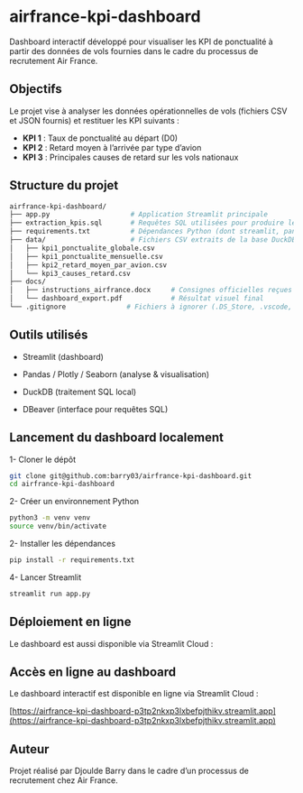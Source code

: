 # airfrance-kpi-dashboard

Dashboard interactif développé pour visualiser les KPI de ponctualité à partir des données de vols fournies dans le cadre du processus de recrutement Air France.

## Objectifs

Le projet vise à analyser les données opérationnelles de vols (fichiers CSV et JSON fournis) et restituer les KPI suivants :

- **KPI 1** : Taux de ponctualité au départ (D0)
- **KPI 2** : Retard moyen à l’arrivée par type d’avion
- **KPI 3** : Principales causes de retard sur les vols nationaux

## Structure du projet

```bash
airfrance-kpi-dashboard/
├── app.py                    # Application Streamlit principale
├── extraction_kpis.sql       # Requêtes SQL utilisées pour produire les KPI
├── requirements.txt          # Dépendances Python (dont streamlit, pandas...)
├── data/                     # Fichiers CSV extraits de la base DuckDB
│   ├── kpi1_ponctualite_globale.csv
│   ├── kpi1_ponctualite_mensuelle.csv
│   ├── kpi2_retard_moyen_par_avion.csv
│   └── kpi3_causes_retard.csv
├── docs/
│   ├── instructions_airfrance.docx     # Consignes officielles reçues
│   └── dashboard_export.pdf            # Résultat visuel final
└── .gitignore               # Fichiers à ignorer (.DS_Store, .vscode, etc.)
```

## Outils utilisés

-  Streamlit (dashboard)

-  Pandas / Plotly / Seaborn (analyse & visualisation)

-  DuckDB (traitement SQL local)

-  DBeaver (interface pour requêtes SQL)


## Lancement du dashboard localement

1-  Cloner le dépôt

```bash
git clone git@github.com:barry03/airfrance-kpi-dashboard.git
cd airfrance-kpi-dashboard
```

2-  Créer un environnement Python
```bash
python3 -m venv venv
source venv/bin/activate
```

2-  Installer les dépendances
```bash
pip install -r requirements.txt
```

4-  Lancer Streamlit
```bash
streamlit run app.py
```

##  Déploiement en ligne

Le dashboard est aussi disponible via Streamlit Cloud :

## Accès en ligne au dashboard

Le dashboard interactif est disponible en ligne via Streamlit Cloud :

[https://airfrance-kpi-dashboard-p3tp2nkxp3lxbefpjthikv.streamlit.app](https://airfrance-kpi-dashboard-p3tp2nkxp3lxbefpjthikv.streamlit.app)


##  Auteur

Projet réalisé par Djoulde Barry dans le cadre d’un processus de recrutement chez Air France.

